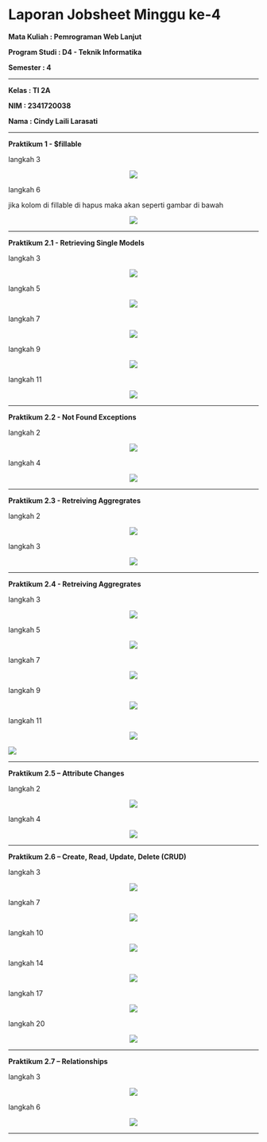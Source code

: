 # Laporan Jobsheet Minggu ke-4 
<b>Mata Kuliah : Pemrograman Web Lanjut</b></p>
<b>Program Studi : D4 - Teknik Informatika</b></p>
<b>Semester : 4</b>
<hr>
<b>Kelas : TI 2A</b></p>
<b>NIM : 2341720038</b></p>
<b>Nama : Cindy Laili Larasati</b>
<hr>

<b>Praktikum 1 - $fillable</b>
<p>langkah 3<p align="center">
    <img src="Gambar/gambarP1No3.png"></p>
<p>langkah 6 
<p>jika kolom di fillable di hapus maka akan seperti gambar di bawah
<p align="center">
    <img src="Gambar/gambarP1No6.png"></p>
<hr>

<b>Praktikum 2.1 - Retrieving Single Models</b>
<p>langkah 3<p align="center">
    <img src="Gambar/gambarP2.1No3.png"></p>
<p>langkah 5<p align="center">
    <img src="Gambar/gambarP2.1No3.png"></p>
<p>langkah 7<p align="center">
    <img src="Gambar/gambarP2.1No3.png"></p>
<p>langkah 9<p align="center">
    <img src="Gambar/gambarP2.1No9.png"></p>
<p>langkah 11<p align="center">
    <img src="Gambar/gambarP2.1No11.png"></p>
<hr>

<b>Praktikum 2.2 - Not Found Exceptions</b>
<p>langkah 2<p align="center">
    <img src="Gambar/gambarP2.1No3.png"></p>
<p>langkah 4<p align="center">
   <img src="Gambar/gambarP2.1No11.png"></p>
<hr>

<b>Praktikum 2.3 - Retreiving Aggregrates</b>
<p>langkah 2<p align="center">
    <img src="Gambar/gambarP2.3No2.png"></p>
<p>langkah 3<p align="center">
   <img src="Gambar/gambarP2.3No3.png"></p>
<hr>

<b>Praktikum 2.4 - Retreiving Aggregrates</b>
<p>langkah 3<p align="center">
    <img src="Gambar/gambarP2.4No3.png"></p>
<p>langkah 5<p align="center">
    <img src="Gambar/gambarP2.4No5.png"></p>
<p>langkah 7<p align="center">
    <img src="Gambar/gambarP2.4No7.png"></p>
<p>langkah 9<p align="center">
    <img src="Gambar/gambarP2.4No9.png"></p>
<p>langkah 11<p align="center">
    <img src="Gambar/gambarP2.4No11.png"></p>
     <img src="Gambar/gambarP2.4No11.2.png"></p>
<hr>

<b>Praktikum 2.5 – Attribute Changes</b>
<p>langkah 2<p align="center">
    <img src="Gambar/gambarP2.5No2.png"></p>
<p>langkah 4<p align="center">
    <img src="Gambar/gambarP2.5No4.png"></p>
<hr>

<b>Praktikum 2.6 – Create, Read, Update, Delete (CRUD)</b>
<p>langkah 3<p align="center">
    <img src="Gambar/gambarP2.6No3.png"></p>
<p>langkah 7<p align="center">
    <img src="Gambar/gambarP2.6No7.png"></p>
<p>langkah 10<p align="center">
    <img src="Gambar/gambarP2.6No10.png"></p>
<p>langkah 14<p align="center">
    <img src="Gambar/gambarP2.6No14.png"></p>
<p>langkah 17<p align="center">
    <img src="Gambar/gambarP2.6No17.png"></p>
<p>langkah 20<p align="center">
    <img src="Gambar/gambarP2.6No20.png"></p>
<hr>

<b>Praktikum 2.7 – Relationships</b>
<p>langkah 3<p align="center">
    <img src="Gambar/gambarP2.6No3.png"></p>
<p>langkah 6<p align="center">
    <img src="Gambar/gambarP2.7No6.png"></p>
<hr>